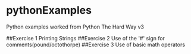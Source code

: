 pythonExamples
==============

Python examples worked from Python The Hard Way v3

##Exercise 1
Printing Strings
##Exercise 2
Use of the '#' sign for comments(pound/octothorpe)
##Exercise 3
Use of basic math operators